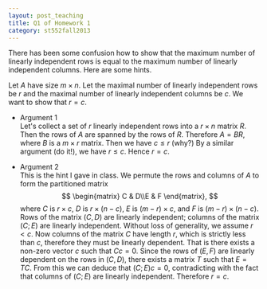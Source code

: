 ```yaml
---
layout: post_teaching
title: Q1 of Homework 1
category: st552fall2013
---
```


There has been some confusion how to show that the maximum number of linearly independent rows is equal to the maximum number of linearly independent columns. Here are some hints. 

Let $A$ have size $m \times n$. Let the maximal number of linearly independent rows be $r$ and the maximal number of linearly independent columns be $c$. We want to show that $r=c$.

* Argument 1  
 Let's collect a set of $r$ linearly independent rows into a $r \times n$ matrix $R$. Then the rows of $A$ are spanned by the rows of $R$. Therefore $A = BR$, where $B$ is a $m \times r$ matrix. Then we have $c \le r$ (why?) By a similar argument (do it!), we have $r \le c$. Hence $r=c$.

* Argument 2  
This is the hint I gave in class. We permute the rows and columns of $A$ to form the partitioned matrix  
$$
\begin{matrix}
C & D\\E & F
\end{matrix}, 
$$
where $C$ is $r \times c$, $D$ is $r \times (n-c)$, $E$ is $(m-r) \times c$, and $F$ is $(m-r) \times (n-c)$. Rows of the matrix $(C, D)$ are linearly independent; columns of the matrix $(C; E)$ are linearly independent. Without loss of generality, we assume $r < c$. Now columns of the matrix $C$ have length $r$, which is strictly less than $c$, therefore they must be linearly dependent. That is there exists a non-zero vector $c$ such that $C c = 0$. Since the rows of $(E, F)$ are linearly dependent on the rows in $(C, D)$, there exists a matrix $T$ such that $E = TC$. From this we can deduce that $(C; E) c = 0$, contradicting with the fact that columns of $(C; E)$ are linearly independent. Therefore $r=c$.



